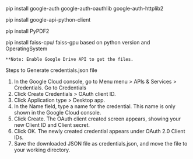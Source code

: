 pip install google-auth google-auth-oauthlib google-auth-httplib2

pip install google-api-python-client

pip install PyPDF2

pip install faiss-cpu/ faiss-gpu based on python version and OperatingSystem

```
**Note: Enable Google Drive API to get the files.
```
Steps to Generate credentials.json file
1. In the Google Cloud console, go to Menu menu > APIs & Services > Credentials.
   Go to Credentials
2. Click Create Credentials > OAuth client ID.
3. Click Application type > Desktop app.
4. In the Name field, type a name for the credential. This name is only shown in the Google Cloud console.
5. Click Create. The OAuth client created screen appears, showing your new Client ID and Client secret.
6. Click OK. The newly created credential appears under OAuth 2.0 Client IDs.
7. Save the downloaded JSON file as credentials.json, and move the file to your working directory.
